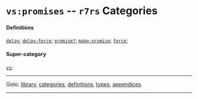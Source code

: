 

<a id='category__r7rs__vs_3a_promises'></a>

# `vs:promises` -- `r7rs` Categories


#### Definitions

[`delay`](../../r7rs/definitions/delay.md#definition__r7rs__delay);
[`delay-force`](../../r7rs/definitions/delay-force.md#definition__r7rs__delay-force);
[`promise?`](../../r7rs/definitions/promise_3f.md#definition__r7rs__promise_3f);
[`make-promise`](../../r7rs/definitions/make-promise.md#definition__r7rs__make-promise);
[`force`](../../r7rs/definitions/force.md#definition__r7rs__force);


#### Super-category

[`vs`](../../r7rs/categories/vs.md#category__r7rs__vs);

----

Goto: [library](../../r7rs/_index.md#library__r7rs), [categories](../../r7rs/categories/_index.md#toc__r7rs__categories), [definitions](../../r7rs/definitions/_index.md#toc__r7rs__definitions), [types](../../r7rs/types/_index.md#toc__r7rs__types), [appendices](../../r7rs/appendices/_index.md#toc__r7rs__appendices).

----

